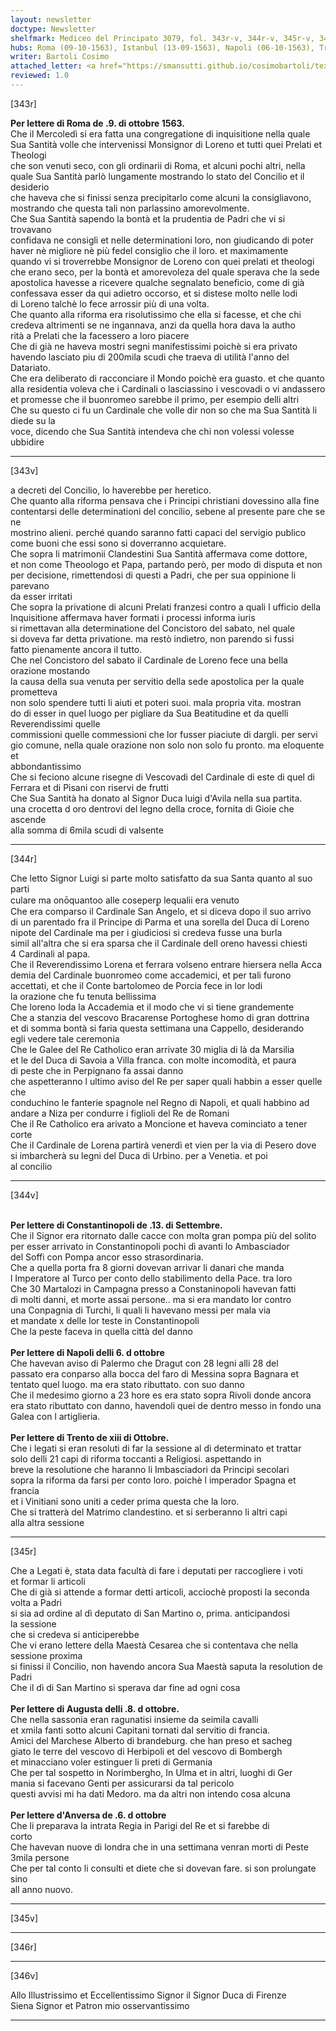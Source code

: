 ```yaml
---
layout: newsletter
doctype: Newsletter
shelfmark: Mediceo del Principato 3079, fol. 343r-v, 344r-v, 345r-v, 346r-v
hubs: Roma (09-10-1563), Istanbul (13-09-1563), Napoli (06-10-1563), Trento (13-10-1563), Augsburg (08-10-1563), Antwerpen (06-10-1563)
writer: Bartoli Cosimo
attached_letter: <a href="https://smansutti.github.io/cosimobartoli/texts/2976_084/">2976_084</a>
reviewed: 1.0
---
```


[343r]  
  
  
<strong>Per lettere di Roma de .9. di ottobre 1563.</strong>  
Che il Mercoledì si era fatta una congregatione di inquisitione nella quale  
Sua Santità volle che intervenissi Monsignor di Loreno et tutti quei Prelati et Theologi  
che son venuti seco, con gli ordinarii di Roma, et alcuni pochi altri, nella  
quale Sua Santità parlò lungamente mostrando lo stato del Concilio et il desiderio  
che haveva che si finissi senza precipitarlo come alcuni la consigliavono,  
mostrando che questa tali non parlassino amorevolmente.  
Che Sua Santità sapendo la bontà et la prudentia de Padri che vi si trovavano  
confidava ne consigli et nelle determinationi loro, non giudicando di poter  
haver nè migliore nè più fedel consiglio che il loro. et maximamente  
quando vi si troverrebbe Monsignor de Loreno con quei prelati et theologi  
che erano seco, per la bontà et amorevoleza del quale sperava che la sede  
apostolica havesse a ricevere qualche segnalato beneficio, come di già  
confessava esser da qui adietro occorso, et si distese molto nelle lodi  
di Loreno talchè lo fece arrossir più di una volta.  
Che quanto alla riforma era risolutissimo che ella si facesse, et che chi  
credeva altrimenti se ne ingannava, anzi da quella hora dava la autho  
rità a Prelati che la facessero a loro piacere  
Che di già ne haveva mostri segni manifestissimi poichè si era privato  
havendo lasciato piu di 200mila scudi che traeva di utilità l'anno del  
Datariato.  
Che era deliberato di racconciare il Mondo poichè era guasto. et che quanto  
alla residentia voleva che i Cardinali o lasciassino i vescovadi o vi andassero  
et promesse che il buonromeo sarebbe il primo, per esempio delli altri  
Che su questo ci fu un Cardinale che volle dir non so che ma Sua Santità li diede su la  
voce, dicendo che Sua Santità intendeva che chi non volessi volesse ubbidire  
  
---  

[343v]  
  
  
a decreti del Concilio, lo haverebbe per heretico.  
Che quanto alla riforma pensava che i Principi christiani dovessino alla fine  
contentarsi delle determinationi del concilio, sebene al presente pare che se ne  
mostrino alieni. perché quando saranno fatti capaci del servigio publico  
come buoni che essi sono si doverranno acquietare.  
Che sopra li matrimonii Clandestini Sua Santità affermava come dottore,  
et non come Theoologo et Papa, partando però, per modo di disputa et non  
per decisione, rimettendosi di questi a Padri, che per sua oppinione li parevano  
da esser irritati  
Che sopra la privatione di alcuni Prelati franzesi contro a quali l ufficio della  
Inquisitione affermava haver formati i processi informa iuris  
si rimettavan alla determinatione del Concistoro del sabato, nel quale  
si doveva far detta privatione. ma restò indietro, non parendo si fussi  
fatto pienamente ancora il tutto.  
Che nel Concistoro del sabato il Cardinale de Loreno fece una bella orazione mostando  
la causa della sua venuta per servitio della sede apostolica per la quale prometteva  
non solo spendere tutti li aiuti et poteri suoi. mala propria vita. mostran  
do di esser in quel luogo per pigliare da Sua Beatitudine et da quelli Reverendissimi quelle  
commissioni quelle commessioni che lor fusser piaciute di dargli. per servi  
gio comune, nella quale orazione non solo non solo fu pronto. ma eloquente et  
abbondantissimo  
Che si feciono alcune risegne di Vescovadi del Cardinale di este di quel di  
Ferrara et di Pisani con riservi de frutti  
Che Sua Santità ha donato al Signor Duca luigi d'Avila nella sua partita.  
una crocetta d oro dentrovi del legno della croce, fornita di Gioie che ascende  
alla somma di 6mila scudi di valsente  
  
---  

[344r]  
  
  
Che letto Signor Luigi si parte molto satisfatto da sua Santa quanto al suo parti  
culare ma onōquantoo alle coseperꝑ lequalii era venuto  
Che era comparso il Cardinale San Angelo, et si diceva dopo il suo arrivo  
di un parentado fra il Principe di Parma et una sorella del Duca di Loreno  
nipote del Cardinale ma per i giudiciosi si credeva fusse una burla  
simil all'altra che si era sparsa che il Cardinale dell oreno havessi chiesti  
4 Cardinali al papa.  
Che il Reverendissimo Lorena et ferrara volseno entrare hiersera nella Acca  
demia del Cardinale buonromeo come accademici, et per tali furono  
accettati, et che il Conte bartolomeo de Porcia fece in lor lodi  
la orazione che fu tenuta bellissima  
Che loreno loda la Accademia et il modo che vi si tiene grandemente  
Che a stanzia del vescovo Bracarense Portoghese homo di gran dottrina  
et di somma bontà si faria questa settimana una Cappello, desiderando  
egli vedere tale ceremonia  
Che le Galee del Re Catholico eran arrivate 30 miglia di là da Marsilia  
et le del Duca di Savoia a Villa franca. con molte incomodità, et paura  
di peste che in Perpignano fa assai danno  
che aspetteranno l ultimo aviso del Re per saper quali habbin a esser quelle che  
conduchino le fanterie spagnole nel Regno di Napoli, et quali habbino ad  
andare a Niza per condurre i figlioli del Re de Romani  
Che il Re Catholico era arivato a Moncione et haveva cominciato a tener  
corte  
Che il Cardinale de Lorena partirà venerdì et vien per la via di Pesero dove  
si imbarcherà su legni del Duca di Urbino. per a Venetia. et poi  
al concilio  
  
---  

[344v]  
  
  
<br/><strong>Per lettere di Constantinopoli de .13. di Settembre.</strong>  
Che il Signor era ritornato dalle cacce con molta gran pompa più del solito  
per esser arrivato in Constantinopoli pochi dì avanti lo Ambasciador  
del Soffi con Pompa ancor esso strasordinaria.  
Che a quella porta fra 8 giorni dovevan arrivar li danari che manda  
l Imperatore al Turco per conto dello stabilimento della Pace. tra loro  
Che 30 Martalozi in Campagna presso a Constaninopoli havevan fatti  
di molti danni, et morte assai persone.. ma si era mandato lor contro  
una Conpagnia di Turchi, li quali li havevano messi per mala via  
et mandate x delle lor teste in Constantinopoli  
Che la peste faceva in quella città del danno  
<br/><strong>Per lettere di Napoli delli 6. d ottobre</strong>  
Che havevan aviso di Palermo che Dragut con 28 legni alli 28 del  
passato era conparso alla bocca del faro di Messina sopra Bagnara et  
tentato quel luogo. ma era stato ributtato. con suo danno  
Che il medesimo giorno a 23 hore es era stato sopra Rivoli donde ancora  
era stato ributtato con danno, havendoli quei de dentro messo in fondo una  
Galea con l artiglieria.  
<br/><strong>Per lettere di Trento de xiii di Ottobre.</strong>  
Che i legati si eran resoluti di far la sessione al dì determinato et trattar  
solo delli 21 capi di riforma toccanti a Religiosi. aspettando in  
breve la resolutione che haranno li Imbasciadori da Principi secolari  
sopra la riforma da farsi per conto loro. poichè l imperador Spagna et francia  
et i Vinitiani sono uniti a ceder prima questa che la loro.  
Che si tratterà del Matrimo clandestino. et si serberanno li altri capi  
alla altra sessione  
  
---  

[345r]  
  
  
Che a Legati è, stata data facultà di fare i deputati per raccogliere i voti  
et formar li articoli  
Che di già si attende a formar detti articoli, acciochè proposti la seconda volta a Padri  
si sia ad ordine al dì deputato di San Martino o, prima. anticipandosi  
la sessione  
che si credeva si anticiperebbe  
Che vi erano lettere della Maestà Cesarea che si contentava che nella sessione proxima  
si finissi il Concilio, non havendo ancora Sua Maestà saputa la resolution de Padri  
Che il dì di San Martino si sperava dar fine ad ogni cosa  
<br/><strong>Per lettere di Augusta delli .8. d ottobre.</strong>  
Che nella sassonia eran ragunatisi insieme da seimila cavalli  
et xmila fanti sotto alcuni Capitani tornati dal servitio di francia.  
Amici del Marchese Alberto di brandeburg. che han preso et sacheg  
giato le terre del vescovo di Herbipoli et del vescovo di Bombergh  
et minacciano voler estinguer li preti di Germania  
Che per tal sospetto in Norimbergho, In Ulma et in altri, luoghi di Ger  
mania si facevano Genti per assicurarsi da tal pericolo  
questi avvisi mi ha dati Medoro. ma da altri non intendo cosa alcuna  
<br/><strong>Per lettere d'Anversa de .6. d ottobre</strong>  
Che li preparava la intrata Regia in Parigi del Re et si farebbe di  
corto  
Che havevan nuove di londra che in una settimana venran morti di Peste 3mila persone  
Che per tal conto li consulti et diete che si dovevan fare. si son prolungate sino  
all anno nuovo.  
  
---  

[345v]  
  
  
  
---  

[346r]  
  
  
  
---  

[346v]  
  
  
Allo Illustrissimo et Eccellentissimo Signor il Signor Duca di Firenze  
Siena Signor et Patron mio osservantissimo  
  
---  

